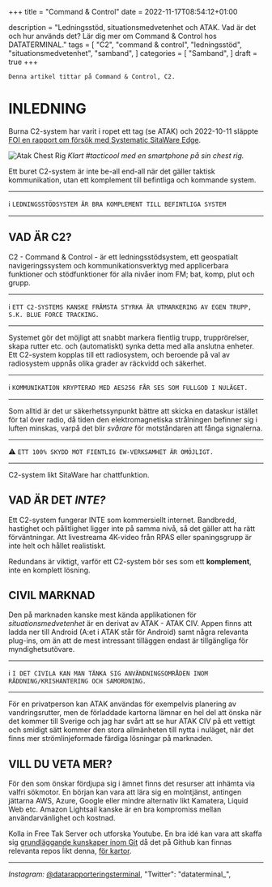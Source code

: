 +++
title = "Command & Control"
date = 2022-11-17T08:54:12+01:00

description = "Ledningsstöd, situationsmedvetenhet och ATAK. Vad är det och hur används det? Lär dig mer om Command & Control hos DATATERMINAL."
tags = [
    "C2",
    "command & control",
    "ledningsstöd",
    "situationsmedvetenhet",
    "samband",
]
categories = [
    "Samband",
]
draft = true
+++

`Denna artikel tittar på Command & Control, C2.`
<!--more-->
# INLEDNING

Burna C2-system har varit i ropet ett tag (se ATAK) och 2022-10-11 släppte [FOI en rapport om försök med Systematic SitaWare Edge](https://foi.se/rapportsammanfattning?reportNo=FOI-R--5344--SE).

![Atak Chest Rig](/images/atak-chest-rig.webp)
*Klart #tacticool med en smartphone på sin chest rig.*

Ett buret C2-system är inte be-all end-all när det gäller taktisk kommunikation, utan ett komplement till befintliga och kommande system.

---
ℹ️ `LEDNINGSSTÖDSYSTEM ÄR BRA KOMPLEMENT TILL BEFINTLIGA SYSTEM`

---

## VAD ÄR C2?

C2 - Command & Control - är ett ledningsstödsystem, ett geospatialt navigeringssystem och kommunikationsverktyg med applicerbara funktioner och stödfunktioner för alla nivåer inom FM; bat, komp, plut och grupp.
 
---
ℹ️ `ETT C2-SYSTEMS KANSKE FRÄMSTA STYRKA ÄR UTMARKERING AV EGEN TRUPP, S.K. BLUE FORCE TRACKING.`

---                                                         
Systemet gör det möjligt att snabbt markera fientlig trupp, trupprörelser, skapa rutter etc. och (automatiskt) synka detta med alla anslutna enheter.                                                           
Ett C2-system kopplas till ett radiosystem, och beroende på val av radiosystem uppnås olika grader av räckvidd och säkerhet.

---
ℹ️ `KOMMUNIKATION KRYPTERAD MED AES256 FÅR SES SOM FULLGOD I NULÄGET.`

---  

Som alltid är det ur säkerhetssynpunkt bättre att skicka en dataskur istället för tal över radio, då tiden den elektromagnetiska strålningen befinner sig i luften minskas, varpå det blir *svårare* för motståndaren att fånga signalerna.

---
⚠️ `ETT 100% SKYDD MOT FIENTLIG EW-VERKSAMHET ÄR OMÖJLIGT.`

---

C2-system likt SitaWare har chattfunktion.  


## VAD ÄR DET *INTE?*

Ett C2-system fungerar INTE som kommersiellt internet. Bandbredd, hastighet och pålitlighet ligger inte på samma nivå, så det gäller att ha rätt förväntningar. Att livestreama 4K-video från RPAS eller spaningsgrupp är inte helt och hållet realistiskt. 

Redundans är viktigt, varför ett C2-system bör ses som ett **komplement**, inte en komplett lösning.

## CIVIL MARKNAD

Den på marknaden kanske mest kända applikationen för *situationsmedvetenhet* är en derivat av ATAK - ATAK CIV. Appen finns att ladda ner till Android (A:et i ATAK står för Android) samt några relevanta plug-ins, om än att de mest intressant tilläggen endast är tillgängliga för myndighetsutövare.

---
ℹ️ `I DET CIVILA KAN MAN TÄNKA SIG ANVÄNDNINGSOMRÅDEN INOM RÄDDNING/KRISHANTERING OCH SAMORDNING.`

---

För en privatperson kan ATAK användas för exempelvis planering av vandringsrutter, men de förladdade kartorna lämnar en hel del att önska när det kommer till Sverige och jag har svårt att se hur ATAK CIV på ett vettigt och smidigt sätt kommer den stora allmänheten till nytta i nuläget, när det finns mer strömlinjeformade färdiga lösningar på marknaden. 

## VILL DU VETA MER?

För den som önskar fördjupa sig i ämnet finns det resurser att inhämta via valfri sökmotor. En början kan vara att lära sig en molntjänst, antingen jättarna AWS, Azure, Google eller mindre alternativ likt Kamatera, Liquid Web etc. Amazon Lightsail kanske är en bra kompromiss mellan användarvänlighet och kostnad. 

Kolla in Free Tak Server och utforska Youtube. En bra idé kan vara att skaffa sig [grundläggande kunskaper inom Git](https://www.youtube.com/watch?v=HVsySz-h9r4) då det på Github kan finnas relevanta repos ĺikt denna, [för kartor](https://github.com/joshuafuller/ATAK-Maps).

---



  *Instagram:* [@datarapporteringsterminal](instagram.com),
  "Twitter": "dataterminal_",

